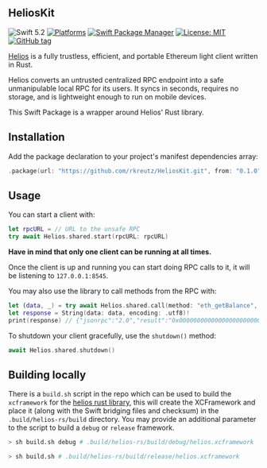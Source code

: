 ## HeliosKit

![Swift 5.2](https://img.shields.io/badge/Swift-5.5-orange.svg)
[![Platforms](https://img.shields.io/badge/platforms-macOS%2010.15%20|%20iOS%2013-ff0000.svg?style=flat)](https://github.com/rkreutz/HeliosKit)
[![Swift Package Manager](https://img.shields.io/badge/spm-compatible-brightgreen.svg?style=flat)](https://swift.org/package-manager)
[![License: MIT](https://img.shields.io/badge/License-MIT-blue.svg)](https://opensource.org/licenses/MIT)
[![GitHub tag](https://img.shields.io/github/tag/rkreutz/HeliosKit.svg)](https://GitHub.com/rkreutz/HeliosKit/tags/)

[Helios](https://github.com/a16z/helios) is a fully trustless, efficient, and portable Ethereum light client written in Rust.

Helios converts an untrusted centralized RPC endpoint into a safe unmanipulable local RPC for its users. It syncs in seconds, requires no storage, and is lightweight enough to run on mobile devices.

This Swift Package is a wrapper around Helios' Rust library.

## Installation

Add the package declaration to your project's manifest dependencies array:

```swift
.package(url: "https://github.com/rkreutz/HeliosKit.git", from: "0.1.0")
```

## Usage

You can start a client with:

```swift
let rpcURL = // URL to the unsafe RPC
try await Helios.shared.start(rpcURL: rpcURL)
```

**Have in mind that only one client can be running at all times.**

Once the client is up and running you can start doing RPC calls to it, it will be listening to `127.0.0.1:8545`.

You may also use the library to call methods from the RPC with:

```swift
let (data, _) = try await Helios.shared.call(method: "eth_getBalance", params: ["0x407d73d8a49eeb85d32cf465507dd71d507100c1", "latest"])
let response = String(data: data, encoding: .utf8)!
print(response) // {"jsonrpc":"2.0","result":"0x0000000000000000000000000000000000000000000000000000000000000000","id":...}
```

To shutdown your client gracefully, use the `shutdown()` method:

```swift
await Helios.shared.shutdown()
```

## Building locally

There is a `build.sh` script in the repo which can be used to build the `xcframework` for the [helios rust library](https://github.com/a16z/helios), this will create the XCFramework and place it (along with the Swift bridging files and checksum) in the `.build/helios-rs/build` directory. You may provide an additional parameter to the script to build a `debug` or `release` framework.

```bash
> sh build.sh debug # .build/helios-rs/build/debug/helios.xcframework

> sh build.sh # .build/helios-rs/build/release/helios.xcframework
```
